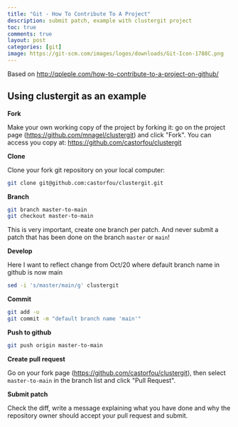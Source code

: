 ```yaml
---
title: "Git - How To Contribute To A Project"
description: submit patch, example with clustergit project
toc: true
comments: true
layout: post
categories: [git]
image: https://git-scm.com/images/logos/downloads/Git-Icon-1788C.png
---
```


Based on http://qpleple.com/how-to-contribute-to-a-project-on-github/



## Using clustergit as an example



**Fork**

Make your own working copy of the project by forking it: go on the project page (https://github.com/mnagel/clustergit) and click "Fork". You can access you copy at: https://github.com/castorfou/clustergit



**Clone**

Clone your fork git repository on your local computer:

```bash
git clone git@github.com:castorfou/clustergit.git
```



**Branch**

```bash
git branch master-to-main
git checkout master-to-main
```
This is very important, create one branch per patch. And never submit a patch that has been done on the branch `master` or `main`!



**Develop**

Here I want to reflect change from Oct/20 where default branch name in github is now main

```bash
sed -i 's/master/main/g' clustergit
```



**Commit**

```bash
git add -u
git commit -m "default branch name 'main'"
```



**Push to github**

```bash
git push origin master-to-main
```



**Create pull request**

Go on your fork page (https://github.com/castorfou/clustergit), then select `master-to-main` in the branch list and click "Pull Request".



**Submit patch**

Check the diff, write a message explaining what you have done and why the repository owner should accept your pull request and submit.